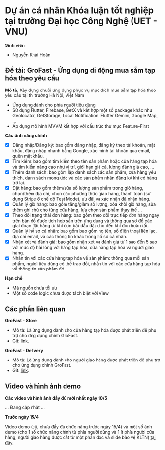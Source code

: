 # Dự án cá nhân Khóa luận tốt nghiệp tại trường Đại học Công Nghệ (UET - VNU)

**Sinh viên**
- Nguyễn Khải Hoàn

## Đề tài: GroFast - Ứng dụng di động mua sắm tạp hóa theo yêu cầu

**Mô tả:** Xây dựng chuỗi ứng dụng phục vụ mục đích mua sắm tạp hóa theo yêu cầu tại thị trường Hà Nội, Việt Nam
- Ứng dụng dành cho phía người tiêu dùng
- Sử dụng Flutter, Firebase, GetX và kết hợp một số package khác như Geolocator, GetStorage, Local Notification, Flutter Gemini, Google Map, ...
- Áp dụng mô hình MVVM kết hợp với cấu trúc thư mục Feature-First

**Các tính năng chính**
- [x] Đăng nhập/Đăng ký: bao gồm đăng nhập, đăng ký theo tài khoản, mật khẩu, đăng nhập nhanh bằng Google, xác minh tài khoản qua email, quên mật khẩu.
- [x] Tìm kiếm: bao gồm tìm kiếm theo tên sản phẩm hoặc cửa hàng tạp hóa và tìm kiếm nâng cao như vị trí, giới hạn giá cả, lượng đánh giá cao, …
- [x] Thêm danh sách: bao gồm lập danh sách các sản phẩm, cửa hàng yêu thích, danh sách mong ước và các sản phẩm nhận đăng ký khi có hàng trở lại. 
- [x] Đặt hàng: bao gồm thêm/sửa số lượng sản phẩm trong giỏ hàng, chọn/thêm địa chỉ, chọn các phương thức giao hàng, thanh toán (sử dụng Stripe ở chế dộ Test Mode), ưu đãi và xác nhận đã nhận hàng.
- [x] Quản lý giỏ hàng: bao gồm tăng/giảm số lượng, xóa khỏi giỏ hàng, sửa thêm ghi chú cho từng cửa hàng, lựa chọn sản phẩm thay thế …
- [x] Theo dõi trạng thái đơn hàng: bao gồm theo dõi trực tiếp đơn hàng ngay trên bản đồ được tích hợp sẵn trên ứng dụng và thông qua sơ đồ các giai đoạn đặt hàng từ khi đơn bắt đầu đặt cho đến khi đơn hoàn tất. 
- [x] Quản lý hồ sơ cá nhân: bao gồm bao gồm họ tên, số điện thoại liên lạc, địa chỉ email, và các thông tin khác trong hồ sơ cá nhân.
- [x] Nhận xét và đánh giá: bao gồm nhận xét và đánh giá từ 1 sao đến 5 sao với mức độ hài lòng với hàng tạp hóa, cửa hàng tạp hóa và người giao hàng.
- [x] Nhắn tin với các cửa hàng tạp hóa về sản phẩm: thông qua mỗi sản phẩm, người tiêu dùng có thể trao đổi, nhắn tin với các cửa hàng tạp hóa về thông tin sản phẩm đó

**Hạn chế**
- Mã nguồn chưa tối ưu
- Một số code logic chưa được tách biệt với View

## Các phần liên quan

**GroFast - Store**
- Mô tả: Là ứng dụng dành cho cửa hàng tạp hóa được phát triển để phụ trợ cho ứng dụng chính GroFast.
- Git: [link](https://github.com/NguyenKhaiHoan/hnk_on_demand_grocery_store).

**GroFast - Delivery**
- Mô tả: Là ứng dụng dành cho người giao hàng được phát triển để phụ trợ cho ứng dụng chính GroFast.
- Git: [link](https://github.com/NguyenKhaiHoan/hnk_on_demand_grocery_deliver).

## Video và hình ảnh demo

**Các video và hình ảnh đầy đủ mới nhất ngày 10/5**

... Đang cập nhật ...

**Trước ngày 15/4**

Video demo (cũ, chưa đầy đủ chức năng trước ngày 15/4) và một số ảnh demo (cho 1 số chức năng chính từ phía người dùng và 1 ít phía người cửa hàng, người giao hàng được cắt từ một phần doc và slide bảo vệ KLTN) [tại đây](https://drive.google.com/drive/folders/1-4u3ClwEwDi5jzwFoE2HYTNPb-zzKvgW?usp=drive_link). 

